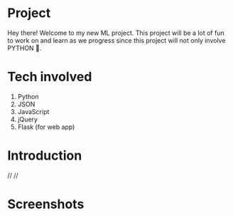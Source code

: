 # Project 
Hey there! Welcome to my new ML project. This project will be a lot of fun to work on and learn as we progress since this project will not only involve PYTHON 🐍.

# Tech involved
1. Python
2. JSON
3. JavaScript
4. jQuery
5. Flask (for web app)

# Introduction
// //

# Screenshots


